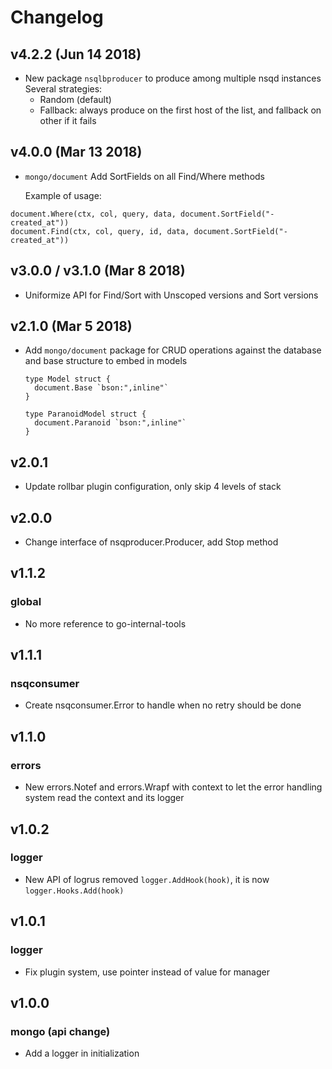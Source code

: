 # Changelog

## v4.2.2 (Jun 14 2018)

* New package `nsqlbproducer` to produce among multiple nsqd instances
  Several strategies:
  * Random (default)
  * Fallback: always produce on the first host of the list, and fallback on other if it fails

## v4.0.0 (Mar 13 2018)

* `mongo/document` Add SortFields on all Find/Where methods

  Example of usage:

```
document.Where(ctx, col, query, data, document.SortField("-created_at"))
document.Find(ctx, col, query, id, data, document.SortField("-created_at"))
```

## v3.0.0 / v3.1.0 (Mar 8 2018)

* Uniformize API for Find/Sort with Unscoped versions and Sort versions

## v2.1.0 (Mar 5 2018)

* Add `mongo/document` package for CRUD operations against the database and
  base structure to embed in models

  ```
  type Model struct {
    document.Base `bson:",inline"`
  }

  type ParanoidModel struct {
    document.Paranoid `bson:",inline"`
  }
  ```

## v2.0.1

* Update rollbar plugin configuration, only skip 4 levels of stack

## v2.0.0

* Change interface of nsqproducer.Producer, add Stop method

## v1.1.2

### global

* No more reference to go-internal-tools

## v1.1.1

### nsqconsumer

* Create nsqconsumer.Error to handle when no retry should be done

## v1.1.0

### errors

* New errors.Notef and errors.Wrapf with context to let the error handling system
  read the context and its logger

## v1.0.2

### logger

* New API of logrus removed `logger.AddHook(hook)`, it is now `logger.Hooks.Add(hook)`

## v1.0.1

### logger

* Fix plugin system, use pointer instead of value for manager

## v1.0.0

### mongo (api change)

* Add a logger in initialization
